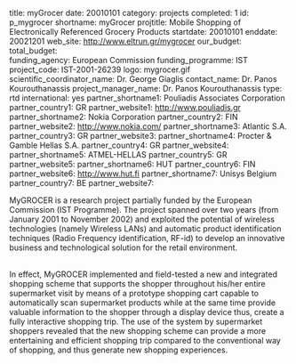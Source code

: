 title: myGrocer
date:  20010101
category: projects
completed: 1
id: p_mygrocer
shortname: myGrocer
projtitle: Mobile Shopping of Electronically Referenced Grocery Products
startdate: 20010101
enddate: 20021201
web_site: http://www.eltrun.gr/mygrocer
our_budget:
total_budget:  
funding_agency: European Commission
funding_programme: IST
project_code: IST-2001-26239
logo: mygrocer.gif  
scientific_coordinator_name: Dr. George Giaglis
contact_name: Dr. Panos Kourouthanassis
project_manager_name: Dr. Panos Kourouthanassis
type: rtd
international: yes
partner_shortname1: Pouliadis Associates Corporation
partner_country1: GR
partner_website1: http://www.pouliadis.gr
partner_shortname2: Nokia Corporation
partner_country2: FIN
partner_website2: http://www.nokia.com/
partner_shortname3: Atlantic S.A.
partner_country3: GR
partner_website3:
partner_shortname4: Procter &amp; Gamble Hellas S.A.
partner_country4: GR
partner_website4:
partner_shortname5: ATMEL-HELLAS
partner_country5: GR
partner_website5:
partner_shortname6: HUT
partner_country6: FIN
partner_website6: http://www.hut.fi
partner_shortname7: Unisys Belgium
partner_country7: BE
partner_website7:

<p>
MyGROCER is a research project
partially funded by the European Commission (IST Programme). The project
spanned over two years (from January 2001 to November 2002) and exploited the
potential of wireless technologies (namely Wireless LANs) and automatic product
identification techniques (Radio Frequency identification, RF-id) to develop
an innovative business and technological solution for the retail environment. <br/><br/>

In effect, MyGROCER implemented
and field-tested a new and integrated shopping scheme
that supports the shopper throughout his/her entire supermarket visit by means
of a prototype shopping cart capable to automatically scan supermarket products
while at the same time provide valuable information to the shopper through a display
device thus, create a fully interactive shopping trip. The use of the system by
supermarket shoppers revealed that the new shopping scheme can provide a more
entertaining and efficient shopping trip compared to the conventional way of
shopping, and thus generate new shopping experiences. <br/><br/>
</p>
